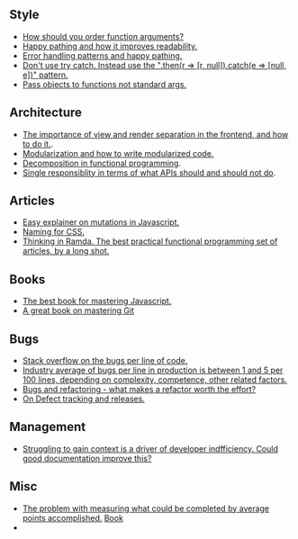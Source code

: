## Style
- [How should you order function arguments?](https://mikelyons.org/2020/05/13/coding-standards-argument-ordering)
- [Happy pathing and how it improves readability.](https://medium.com/@matryer/line-of-sight-in-code-186dd7cdea88)
- [Error handling patterns and happy pathing.](https://medium.com/knock-engineering/happy-path-error-handling-1f698068a345)
- [Don't use try catch. Instead use the ".then(r => [r, null]).catch(e => [null, e])" pattern.]()
- [Pass objects to functions not standard args.](https://medium.com/coding-at-dawn/why-you-should-always-pass-objects-as-function-parameters-in-javascript-7fb7c5833dc6)

## Architecture
- [The importance of view and render separation in the frontend, and how to do it.](https://dev.to/tomekbuszewski/high-level-view-and-logic-separation-in-react-39n0).
- [Modularization and how to write modularized code.](https://daily.dev/blog/what-is-modular-programming#:~:text=Modular%20programming%20is%20a%20technique,reusability%20of%20code%20across%20projects.)
- [Decomposition in functional programming](https://softwareengineering.stackexchange.com/questions/402979/what-does-it-mean-for-a-method-or-a-function-to-do-one-thing).
- [Single responsiblity in terms of what APIs should and should not do](https://softwareengineering.stackexchange.com/questions/388026/is-it-bad-practice-to-use-a-single-endpoint-to-do-multiple-similar-tasks).

## Articles
- [Easy explainer on mutations in Javascript.](https://dev.to/amissah17/ultimate-guide-to-mutations-in-javascript-2a80)
- [Naming for CSS.](https://getbem.com/introduction/)
- [Thinking in Ramda. The best practical functional programming set of articles, by a long shot.](https://randycoulman.com/blog/2016/05/24/thinking-in-ramda-getting-started/)

## Books
- [The best book for mastering Javascript.](https://github.com/getify/You-Dont-Know-JS/blob/1st-ed/README.md)
- [A great book on mastering Git](https://git-scm.com/book/en/v2)

## Bugs
- [Stack overflow on the bugs per line of code.](https://stackoverflow.com/questions/2898571/basis-for-claim-that-the-number-of-bugs-per-line-of-code-is-constant-regardless)
- [Industry average of bugs per line in production is between 1 and 5 per 100 lines, depending on complexity, competence, other related factors.](https://amartester.blogspot.com/2007/04/bugs-per-lines-of-code.html?ck_subscriber_id=2400214932&utm_source=convertkit&utm_medium=email&utm_campaign=Let+small+fires+burn+-+14774391&m=1)
- [Bugs and refactoring - what makes a refactor worth the effort?](https://www.mayerdan.com/ruby/2012/11/11/bugs-per-line-of-code-ratio)
- [On Defect tracking and releases.](https://stevemcconnell.com/articles/gauging-software-readiness-with-defect-tracking/)

## Management
- [Struggling to gain context is a driver of developer indfficiency. Could good documentation improve this?](https://www.cortex.io/report/the-2024-state-of-developer-productivity?utm_source=chatgpt.com)

## Misc
- [The problem with measuring what could be completed by average points accomplished.](https://media.licdn.com/dms/image/v2/C5612AQGO7MewiRYkjQ/article-cover_image-shrink_600_2000/article-cover_image-shrink_600_2000/0/1522313085615?e=2147483647&v=beta&t=5dLjjIKIQR-DN24IvDrpK2qCtVy0mCN15pLO_1mwel0) [Book](https://www.flawofaverages.com/bookshttps://www.flawofaverages.com/books)
- 
